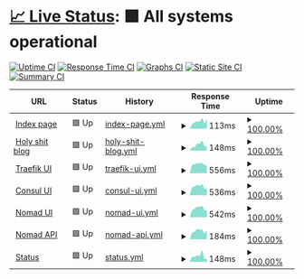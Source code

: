 # [📈 Live Status](https://status.iddqd.uk): <!--live status--> **🟩 All systems operational**

[![Uptime CI](https://github.com/iddqd-uk/status/workflows/Uptime%20CI/badge.svg)](https://github.com/iddqd-uk/status/actions?query=workflow%3A%22Uptime+CI%22)
[![Response Time CI](https://github.com/iddqd-uk/status/workflows/Response%20Time%20CI/badge.svg)](https://github.com/iddqd-uk/status/actions?query=workflow%3A%22Response+Time+CI%22)
[![Graphs CI](https://github.com/iddqd-uk/status/workflows/Graphs%20CI/badge.svg)](https://github.com/iddqd-uk/status/actions?query=workflow%3A%22Graphs+CI%22)
[![Static Site CI](https://github.com/iddqd-uk/status/workflows/Static%20Site%20CI/badge.svg)](https://github.com/iddqd-uk/status/actions?query=workflow%3A%22Static+Site+CI%22)
[![Summary CI](https://github.com/iddqd-uk/status/workflows/Summary%20CI/badge.svg)](https://github.com/iddqd-uk/status/actions?query=workflow%3A%22Summary+CI%22)

<!--start: status pages-->
<!-- This summary is generated by Upptime (https://github.com/upptime/upptime) -->
<!-- Do not edit this manually, your changes will be overwritten -->
<!-- prettier-ignore -->
| URL | Status | History | Response Time | Uptime |
| --- | ------ | ------- | ------------- | ------ |
| <img alt="" src="https://icons.duckduckgo.com/ip3/iddqd.uk.ico" height="13"> [Index page](https://iddqd.uk) | 🟩 Up | [index-page.yml](https://github.com/iddqd-uk/status/commits/HEAD/history/index-page.yml) | <details><summary><img alt="Response time graph" src="./graphs/index-page/response-time-week.png" height="20"> 113ms</summary><br><a href="https://status.iddqd.uk/history/index-page"><img alt="Response time 153" src="https://img.shields.io/endpoint?url=https%3A%2F%2Fraw.githubusercontent.com%2Fiddqd-uk%2Fstatus%2FHEAD%2Fapi%2Findex-page%2Fresponse-time.json"></a><br><a href="https://status.iddqd.uk/history/index-page"><img alt="24-hour response time 148" src="https://img.shields.io/endpoint?url=https%3A%2F%2Fraw.githubusercontent.com%2Fiddqd-uk%2Fstatus%2FHEAD%2Fapi%2Findex-page%2Fresponse-time-day.json"></a><br><a href="https://status.iddqd.uk/history/index-page"><img alt="7-day response time 113" src="https://img.shields.io/endpoint?url=https%3A%2F%2Fraw.githubusercontent.com%2Fiddqd-uk%2Fstatus%2FHEAD%2Fapi%2Findex-page%2Fresponse-time-week.json"></a><br><a href="https://status.iddqd.uk/history/index-page"><img alt="30-day response time 127" src="https://img.shields.io/endpoint?url=https%3A%2F%2Fraw.githubusercontent.com%2Fiddqd-uk%2Fstatus%2FHEAD%2Fapi%2Findex-page%2Fresponse-time-month.json"></a><br><a href="https://status.iddqd.uk/history/index-page"><img alt="1-year response time 153" src="https://img.shields.io/endpoint?url=https%3A%2F%2Fraw.githubusercontent.com%2Fiddqd-uk%2Fstatus%2FHEAD%2Fapi%2Findex-page%2Fresponse-time-year.json"></a></details> | <details><summary><a href="https://status.iddqd.uk/history/index-page">100.00%</a></summary><a href="https://status.iddqd.uk/history/index-page"><img alt="All-time uptime 100.00%" src="https://img.shields.io/endpoint?url=https%3A%2F%2Fraw.githubusercontent.com%2Fiddqd-uk%2Fstatus%2FHEAD%2Fapi%2Findex-page%2Fuptime.json"></a><br><a href="https://status.iddqd.uk/history/index-page"><img alt="24-hour uptime 100.00%" src="https://img.shields.io/endpoint?url=https%3A%2F%2Fraw.githubusercontent.com%2Fiddqd-uk%2Fstatus%2FHEAD%2Fapi%2Findex-page%2Fuptime-day.json"></a><br><a href="https://status.iddqd.uk/history/index-page"><img alt="7-day uptime 100.00%" src="https://img.shields.io/endpoint?url=https%3A%2F%2Fraw.githubusercontent.com%2Fiddqd-uk%2Fstatus%2FHEAD%2Fapi%2Findex-page%2Fuptime-week.json"></a><br><a href="https://status.iddqd.uk/history/index-page"><img alt="30-day uptime 100.00%" src="https://img.shields.io/endpoint?url=https%3A%2F%2Fraw.githubusercontent.com%2Fiddqd-uk%2Fstatus%2FHEAD%2Fapi%2Findex-page%2Fuptime-month.json"></a><br><a href="https://status.iddqd.uk/history/index-page"><img alt="1-year uptime 100.00%" src="https://img.shields.io/endpoint?url=https%3A%2F%2Fraw.githubusercontent.com%2Fiddqd-uk%2Fstatus%2FHEAD%2Fapi%2Findex-page%2Fuptime-year.json"></a></details>
| <img alt="" src="https://icons.duckduckgo.com/ip3/blog.iddqd.uk.ico" height="13"> [Holy shit blog](https://blog.iddqd.uk) | 🟩 Up | [holy-shit-blog.yml](https://github.com/iddqd-uk/status/commits/HEAD/history/holy-shit-blog.yml) | <details><summary><img alt="Response time graph" src="./graphs/holy-shit-blog/response-time-week.png" height="20"> 148ms</summary><br><a href="https://status.iddqd.uk/history/holy-shit-blog"><img alt="Response time 155" src="https://img.shields.io/endpoint?url=https%3A%2F%2Fraw.githubusercontent.com%2Fiddqd-uk%2Fstatus%2FHEAD%2Fapi%2Fholy-shit-blog%2Fresponse-time.json"></a><br><a href="https://status.iddqd.uk/history/holy-shit-blog"><img alt="24-hour response time 106" src="https://img.shields.io/endpoint?url=https%3A%2F%2Fraw.githubusercontent.com%2Fiddqd-uk%2Fstatus%2FHEAD%2Fapi%2Fholy-shit-blog%2Fresponse-time-day.json"></a><br><a href="https://status.iddqd.uk/history/holy-shit-blog"><img alt="7-day response time 148" src="https://img.shields.io/endpoint?url=https%3A%2F%2Fraw.githubusercontent.com%2Fiddqd-uk%2Fstatus%2FHEAD%2Fapi%2Fholy-shit-blog%2Fresponse-time-week.json"></a><br><a href="https://status.iddqd.uk/history/holy-shit-blog"><img alt="30-day response time 133" src="https://img.shields.io/endpoint?url=https%3A%2F%2Fraw.githubusercontent.com%2Fiddqd-uk%2Fstatus%2FHEAD%2Fapi%2Fholy-shit-blog%2Fresponse-time-month.json"></a><br><a href="https://status.iddqd.uk/history/holy-shit-blog"><img alt="1-year response time 155" src="https://img.shields.io/endpoint?url=https%3A%2F%2Fraw.githubusercontent.com%2Fiddqd-uk%2Fstatus%2FHEAD%2Fapi%2Fholy-shit-blog%2Fresponse-time-year.json"></a></details> | <details><summary><a href="https://status.iddqd.uk/history/holy-shit-blog">100.00%</a></summary><a href="https://status.iddqd.uk/history/holy-shit-blog"><img alt="All-time uptime 100.00%" src="https://img.shields.io/endpoint?url=https%3A%2F%2Fraw.githubusercontent.com%2Fiddqd-uk%2Fstatus%2FHEAD%2Fapi%2Fholy-shit-blog%2Fuptime.json"></a><br><a href="https://status.iddqd.uk/history/holy-shit-blog"><img alt="24-hour uptime 100.00%" src="https://img.shields.io/endpoint?url=https%3A%2F%2Fraw.githubusercontent.com%2Fiddqd-uk%2Fstatus%2FHEAD%2Fapi%2Fholy-shit-blog%2Fuptime-day.json"></a><br><a href="https://status.iddqd.uk/history/holy-shit-blog"><img alt="7-day uptime 100.00%" src="https://img.shields.io/endpoint?url=https%3A%2F%2Fraw.githubusercontent.com%2Fiddqd-uk%2Fstatus%2FHEAD%2Fapi%2Fholy-shit-blog%2Fuptime-week.json"></a><br><a href="https://status.iddqd.uk/history/holy-shit-blog"><img alt="30-day uptime 100.00%" src="https://img.shields.io/endpoint?url=https%3A%2F%2Fraw.githubusercontent.com%2Fiddqd-uk%2Fstatus%2FHEAD%2Fapi%2Fholy-shit-blog%2Fuptime-month.json"></a><br><a href="https://status.iddqd.uk/history/holy-shit-blog"><img alt="1-year uptime 100.00%" src="https://img.shields.io/endpoint?url=https%3A%2F%2Fraw.githubusercontent.com%2Fiddqd-uk%2Fstatus%2FHEAD%2Fapi%2Fholy-shit-blog%2Fuptime-year.json"></a></details>
| <img alt="" src="https://icons.duckduckgo.com/ip3/traefik.iddqd.uk.ico" height="13"> [Traefik UI](https://traefik.iddqd.uk) | 🟩 Up | [traefik-ui.yml](https://github.com/iddqd-uk/status/commits/HEAD/history/traefik-ui.yml) | <details><summary><img alt="Response time graph" src="./graphs/traefik-ui/response-time-week.png" height="20"> 556ms</summary><br><a href="https://status.iddqd.uk/history/traefik-ui"><img alt="Response time 594" src="https://img.shields.io/endpoint?url=https%3A%2F%2Fraw.githubusercontent.com%2Fiddqd-uk%2Fstatus%2FHEAD%2Fapi%2Ftraefik-ui%2Fresponse-time.json"></a><br><a href="https://status.iddqd.uk/history/traefik-ui"><img alt="24-hour response time 461" src="https://img.shields.io/endpoint?url=https%3A%2F%2Fraw.githubusercontent.com%2Fiddqd-uk%2Fstatus%2FHEAD%2Fapi%2Ftraefik-ui%2Fresponse-time-day.json"></a><br><a href="https://status.iddqd.uk/history/traefik-ui"><img alt="7-day response time 556" src="https://img.shields.io/endpoint?url=https%3A%2F%2Fraw.githubusercontent.com%2Fiddqd-uk%2Fstatus%2FHEAD%2Fapi%2Ftraefik-ui%2Fresponse-time-week.json"></a><br><a href="https://status.iddqd.uk/history/traefik-ui"><img alt="30-day response time 543" src="https://img.shields.io/endpoint?url=https%3A%2F%2Fraw.githubusercontent.com%2Fiddqd-uk%2Fstatus%2FHEAD%2Fapi%2Ftraefik-ui%2Fresponse-time-month.json"></a><br><a href="https://status.iddqd.uk/history/traefik-ui"><img alt="1-year response time 594" src="https://img.shields.io/endpoint?url=https%3A%2F%2Fraw.githubusercontent.com%2Fiddqd-uk%2Fstatus%2FHEAD%2Fapi%2Ftraefik-ui%2Fresponse-time-year.json"></a></details> | <details><summary><a href="https://status.iddqd.uk/history/traefik-ui">100.00%</a></summary><a href="https://status.iddqd.uk/history/traefik-ui"><img alt="All-time uptime 100.00%" src="https://img.shields.io/endpoint?url=https%3A%2F%2Fraw.githubusercontent.com%2Fiddqd-uk%2Fstatus%2FHEAD%2Fapi%2Ftraefik-ui%2Fuptime.json"></a><br><a href="https://status.iddqd.uk/history/traefik-ui"><img alt="24-hour uptime 100.00%" src="https://img.shields.io/endpoint?url=https%3A%2F%2Fraw.githubusercontent.com%2Fiddqd-uk%2Fstatus%2FHEAD%2Fapi%2Ftraefik-ui%2Fuptime-day.json"></a><br><a href="https://status.iddqd.uk/history/traefik-ui"><img alt="7-day uptime 100.00%" src="https://img.shields.io/endpoint?url=https%3A%2F%2Fraw.githubusercontent.com%2Fiddqd-uk%2Fstatus%2FHEAD%2Fapi%2Ftraefik-ui%2Fuptime-week.json"></a><br><a href="https://status.iddqd.uk/history/traefik-ui"><img alt="30-day uptime 100.00%" src="https://img.shields.io/endpoint?url=https%3A%2F%2Fraw.githubusercontent.com%2Fiddqd-uk%2Fstatus%2FHEAD%2Fapi%2Ftraefik-ui%2Fuptime-month.json"></a><br><a href="https://status.iddqd.uk/history/traefik-ui"><img alt="1-year uptime 100.00%" src="https://img.shields.io/endpoint?url=https%3A%2F%2Fraw.githubusercontent.com%2Fiddqd-uk%2Fstatus%2FHEAD%2Fapi%2Ftraefik-ui%2Fuptime-year.json"></a></details>
| <img alt="" src="https://icons.duckduckgo.com/ip3/consul.iddqd.uk.ico" height="13"> [Consul UI](https://consul.iddqd.uk) | 🟩 Up | [consul-ui.yml](https://github.com/iddqd-uk/status/commits/HEAD/history/consul-ui.yml) | <details><summary><img alt="Response time graph" src="./graphs/consul-ui/response-time-week.png" height="20"> 536ms</summary><br><a href="https://status.iddqd.uk/history/consul-ui"><img alt="Response time 568" src="https://img.shields.io/endpoint?url=https%3A%2F%2Fraw.githubusercontent.com%2Fiddqd-uk%2Fstatus%2FHEAD%2Fapi%2Fconsul-ui%2Fresponse-time.json"></a><br><a href="https://status.iddqd.uk/history/consul-ui"><img alt="24-hour response time 408" src="https://img.shields.io/endpoint?url=https%3A%2F%2Fraw.githubusercontent.com%2Fiddqd-uk%2Fstatus%2FHEAD%2Fapi%2Fconsul-ui%2Fresponse-time-day.json"></a><br><a href="https://status.iddqd.uk/history/consul-ui"><img alt="7-day response time 536" src="https://img.shields.io/endpoint?url=https%3A%2F%2Fraw.githubusercontent.com%2Fiddqd-uk%2Fstatus%2FHEAD%2Fapi%2Fconsul-ui%2Fresponse-time-week.json"></a><br><a href="https://status.iddqd.uk/history/consul-ui"><img alt="30-day response time 528" src="https://img.shields.io/endpoint?url=https%3A%2F%2Fraw.githubusercontent.com%2Fiddqd-uk%2Fstatus%2FHEAD%2Fapi%2Fconsul-ui%2Fresponse-time-month.json"></a><br><a href="https://status.iddqd.uk/history/consul-ui"><img alt="1-year response time 568" src="https://img.shields.io/endpoint?url=https%3A%2F%2Fraw.githubusercontent.com%2Fiddqd-uk%2Fstatus%2FHEAD%2Fapi%2Fconsul-ui%2Fresponse-time-year.json"></a></details> | <details><summary><a href="https://status.iddqd.uk/history/consul-ui">100.00%</a></summary><a href="https://status.iddqd.uk/history/consul-ui"><img alt="All-time uptime 100.00%" src="https://img.shields.io/endpoint?url=https%3A%2F%2Fraw.githubusercontent.com%2Fiddqd-uk%2Fstatus%2FHEAD%2Fapi%2Fconsul-ui%2Fuptime.json"></a><br><a href="https://status.iddqd.uk/history/consul-ui"><img alt="24-hour uptime 100.00%" src="https://img.shields.io/endpoint?url=https%3A%2F%2Fraw.githubusercontent.com%2Fiddqd-uk%2Fstatus%2FHEAD%2Fapi%2Fconsul-ui%2Fuptime-day.json"></a><br><a href="https://status.iddqd.uk/history/consul-ui"><img alt="7-day uptime 100.00%" src="https://img.shields.io/endpoint?url=https%3A%2F%2Fraw.githubusercontent.com%2Fiddqd-uk%2Fstatus%2FHEAD%2Fapi%2Fconsul-ui%2Fuptime-week.json"></a><br><a href="https://status.iddqd.uk/history/consul-ui"><img alt="30-day uptime 100.00%" src="https://img.shields.io/endpoint?url=https%3A%2F%2Fraw.githubusercontent.com%2Fiddqd-uk%2Fstatus%2FHEAD%2Fapi%2Fconsul-ui%2Fuptime-month.json"></a><br><a href="https://status.iddqd.uk/history/consul-ui"><img alt="1-year uptime 100.00%" src="https://img.shields.io/endpoint?url=https%3A%2F%2Fraw.githubusercontent.com%2Fiddqd-uk%2Fstatus%2FHEAD%2Fapi%2Fconsul-ui%2Fuptime-year.json"></a></details>
| <img alt="" src="https://icons.duckduckgo.com/ip3/nomad.iddqd.uk.ico" height="13"> [Nomad UI](https://nomad.iddqd.uk) | 🟩 Up | [nomad-ui.yml](https://github.com/iddqd-uk/status/commits/HEAD/history/nomad-ui.yml) | <details><summary><img alt="Response time graph" src="./graphs/nomad-ui/response-time-week.png" height="20"> 542ms</summary><br><a href="https://status.iddqd.uk/history/nomad-ui"><img alt="Response time 565" src="https://img.shields.io/endpoint?url=https%3A%2F%2Fraw.githubusercontent.com%2Fiddqd-uk%2Fstatus%2FHEAD%2Fapi%2Fnomad-ui%2Fresponse-time.json"></a><br><a href="https://status.iddqd.uk/history/nomad-ui"><img alt="24-hour response time 407" src="https://img.shields.io/endpoint?url=https%3A%2F%2Fraw.githubusercontent.com%2Fiddqd-uk%2Fstatus%2FHEAD%2Fapi%2Fnomad-ui%2Fresponse-time-day.json"></a><br><a href="https://status.iddqd.uk/history/nomad-ui"><img alt="7-day response time 542" src="https://img.shields.io/endpoint?url=https%3A%2F%2Fraw.githubusercontent.com%2Fiddqd-uk%2Fstatus%2FHEAD%2Fapi%2Fnomad-ui%2Fresponse-time-week.json"></a><br><a href="https://status.iddqd.uk/history/nomad-ui"><img alt="30-day response time 536" src="https://img.shields.io/endpoint?url=https%3A%2F%2Fraw.githubusercontent.com%2Fiddqd-uk%2Fstatus%2FHEAD%2Fapi%2Fnomad-ui%2Fresponse-time-month.json"></a><br><a href="https://status.iddqd.uk/history/nomad-ui"><img alt="1-year response time 565" src="https://img.shields.io/endpoint?url=https%3A%2F%2Fraw.githubusercontent.com%2Fiddqd-uk%2Fstatus%2FHEAD%2Fapi%2Fnomad-ui%2Fresponse-time-year.json"></a></details> | <details><summary><a href="https://status.iddqd.uk/history/nomad-ui">100.00%</a></summary><a href="https://status.iddqd.uk/history/nomad-ui"><img alt="All-time uptime 100.00%" src="https://img.shields.io/endpoint?url=https%3A%2F%2Fraw.githubusercontent.com%2Fiddqd-uk%2Fstatus%2FHEAD%2Fapi%2Fnomad-ui%2Fuptime.json"></a><br><a href="https://status.iddqd.uk/history/nomad-ui"><img alt="24-hour uptime 100.00%" src="https://img.shields.io/endpoint?url=https%3A%2F%2Fraw.githubusercontent.com%2Fiddqd-uk%2Fstatus%2FHEAD%2Fapi%2Fnomad-ui%2Fuptime-day.json"></a><br><a href="https://status.iddqd.uk/history/nomad-ui"><img alt="7-day uptime 100.00%" src="https://img.shields.io/endpoint?url=https%3A%2F%2Fraw.githubusercontent.com%2Fiddqd-uk%2Fstatus%2FHEAD%2Fapi%2Fnomad-ui%2Fuptime-week.json"></a><br><a href="https://status.iddqd.uk/history/nomad-ui"><img alt="30-day uptime 100.00%" src="https://img.shields.io/endpoint?url=https%3A%2F%2Fraw.githubusercontent.com%2Fiddqd-uk%2Fstatus%2FHEAD%2Fapi%2Fnomad-ui%2Fuptime-month.json"></a><br><a href="https://status.iddqd.uk/history/nomad-ui"><img alt="1-year uptime 100.00%" src="https://img.shields.io/endpoint?url=https%3A%2F%2Fraw.githubusercontent.com%2Fiddqd-uk%2Fstatus%2FHEAD%2Fapi%2Fnomad-ui%2Fuptime-year.json"></a></details>
| <img alt="" src="https://icons.duckduckgo.com/ip3/nomad.iddqd.uk.ico" height="13"> [Nomad API](https://nomad.iddqd.uk/v1/status/leader) | 🟩 Up | [nomad-api.yml](https://github.com/iddqd-uk/status/commits/HEAD/history/nomad-api.yml) | <details><summary><img alt="Response time graph" src="./graphs/nomad-api/response-time-week.png" height="20"> 184ms</summary><br><a href="https://status.iddqd.uk/history/nomad-api"><img alt="Response time 182" src="https://img.shields.io/endpoint?url=https%3A%2F%2Fraw.githubusercontent.com%2Fiddqd-uk%2Fstatus%2FHEAD%2Fapi%2Fnomad-api%2Fresponse-time.json"></a><br><a href="https://status.iddqd.uk/history/nomad-api"><img alt="24-hour response time 198" src="https://img.shields.io/endpoint?url=https%3A%2F%2Fraw.githubusercontent.com%2Fiddqd-uk%2Fstatus%2FHEAD%2Fapi%2Fnomad-api%2Fresponse-time-day.json"></a><br><a href="https://status.iddqd.uk/history/nomad-api"><img alt="7-day response time 184" src="https://img.shields.io/endpoint?url=https%3A%2F%2Fraw.githubusercontent.com%2Fiddqd-uk%2Fstatus%2FHEAD%2Fapi%2Fnomad-api%2Fresponse-time-week.json"></a><br><a href="https://status.iddqd.uk/history/nomad-api"><img alt="30-day response time 176" src="https://img.shields.io/endpoint?url=https%3A%2F%2Fraw.githubusercontent.com%2Fiddqd-uk%2Fstatus%2FHEAD%2Fapi%2Fnomad-api%2Fresponse-time-month.json"></a><br><a href="https://status.iddqd.uk/history/nomad-api"><img alt="1-year response time 182" src="https://img.shields.io/endpoint?url=https%3A%2F%2Fraw.githubusercontent.com%2Fiddqd-uk%2Fstatus%2FHEAD%2Fapi%2Fnomad-api%2Fresponse-time-year.json"></a></details> | <details><summary><a href="https://status.iddqd.uk/history/nomad-api">100.00%</a></summary><a href="https://status.iddqd.uk/history/nomad-api"><img alt="All-time uptime 100.00%" src="https://img.shields.io/endpoint?url=https%3A%2F%2Fraw.githubusercontent.com%2Fiddqd-uk%2Fstatus%2FHEAD%2Fapi%2Fnomad-api%2Fuptime.json"></a><br><a href="https://status.iddqd.uk/history/nomad-api"><img alt="24-hour uptime 100.00%" src="https://img.shields.io/endpoint?url=https%3A%2F%2Fraw.githubusercontent.com%2Fiddqd-uk%2Fstatus%2FHEAD%2Fapi%2Fnomad-api%2Fuptime-day.json"></a><br><a href="https://status.iddqd.uk/history/nomad-api"><img alt="7-day uptime 100.00%" src="https://img.shields.io/endpoint?url=https%3A%2F%2Fraw.githubusercontent.com%2Fiddqd-uk%2Fstatus%2FHEAD%2Fapi%2Fnomad-api%2Fuptime-week.json"></a><br><a href="https://status.iddqd.uk/history/nomad-api"><img alt="30-day uptime 100.00%" src="https://img.shields.io/endpoint?url=https%3A%2F%2Fraw.githubusercontent.com%2Fiddqd-uk%2Fstatus%2FHEAD%2Fapi%2Fnomad-api%2Fuptime-month.json"></a><br><a href="https://status.iddqd.uk/history/nomad-api"><img alt="1-year uptime 100.00%" src="https://img.shields.io/endpoint?url=https%3A%2F%2Fraw.githubusercontent.com%2Fiddqd-uk%2Fstatus%2FHEAD%2Fapi%2Fnomad-api%2Fuptime-year.json"></a></details>
| <img alt="" src="https://icons.duckduckgo.com/ip3/status.iddqd.uk.ico" height="13"> [Status](https://status.iddqd.uk) | 🟩 Up | [status.yml](https://github.com/iddqd-uk/status/commits/HEAD/history/status.yml) | <details><summary><img alt="Response time graph" src="./graphs/status/response-time-week.png" height="20"> 148ms</summary><br><a href="https://status.iddqd.uk/history/status"><img alt="Response time 144" src="https://img.shields.io/endpoint?url=https%3A%2F%2Fraw.githubusercontent.com%2Fiddqd-uk%2Fstatus%2FHEAD%2Fapi%2Fstatus%2Fresponse-time.json"></a><br><a href="https://status.iddqd.uk/history/status"><img alt="24-hour response time 71" src="https://img.shields.io/endpoint?url=https%3A%2F%2Fraw.githubusercontent.com%2Fiddqd-uk%2Fstatus%2FHEAD%2Fapi%2Fstatus%2Fresponse-time-day.json"></a><br><a href="https://status.iddqd.uk/history/status"><img alt="7-day response time 148" src="https://img.shields.io/endpoint?url=https%3A%2F%2Fraw.githubusercontent.com%2Fiddqd-uk%2Fstatus%2FHEAD%2Fapi%2Fstatus%2Fresponse-time-week.json"></a><br><a href="https://status.iddqd.uk/history/status"><img alt="30-day response time 138" src="https://img.shields.io/endpoint?url=https%3A%2F%2Fraw.githubusercontent.com%2Fiddqd-uk%2Fstatus%2FHEAD%2Fapi%2Fstatus%2Fresponse-time-month.json"></a><br><a href="https://status.iddqd.uk/history/status"><img alt="1-year response time 144" src="https://img.shields.io/endpoint?url=https%3A%2F%2Fraw.githubusercontent.com%2Fiddqd-uk%2Fstatus%2FHEAD%2Fapi%2Fstatus%2Fresponse-time-year.json"></a></details> | <details><summary><a href="https://status.iddqd.uk/history/status">100.00%</a></summary><a href="https://status.iddqd.uk/history/status"><img alt="All-time uptime 100.00%" src="https://img.shields.io/endpoint?url=https%3A%2F%2Fraw.githubusercontent.com%2Fiddqd-uk%2Fstatus%2FHEAD%2Fapi%2Fstatus%2Fuptime.json"></a><br><a href="https://status.iddqd.uk/history/status"><img alt="24-hour uptime 100.00%" src="https://img.shields.io/endpoint?url=https%3A%2F%2Fraw.githubusercontent.com%2Fiddqd-uk%2Fstatus%2FHEAD%2Fapi%2Fstatus%2Fuptime-day.json"></a><br><a href="https://status.iddqd.uk/history/status"><img alt="7-day uptime 100.00%" src="https://img.shields.io/endpoint?url=https%3A%2F%2Fraw.githubusercontent.com%2Fiddqd-uk%2Fstatus%2FHEAD%2Fapi%2Fstatus%2Fuptime-week.json"></a><br><a href="https://status.iddqd.uk/history/status"><img alt="30-day uptime 100.00%" src="https://img.shields.io/endpoint?url=https%3A%2F%2Fraw.githubusercontent.com%2Fiddqd-uk%2Fstatus%2FHEAD%2Fapi%2Fstatus%2Fuptime-month.json"></a><br><a href="https://status.iddqd.uk/history/status"><img alt="1-year uptime 100.00%" src="https://img.shields.io/endpoint?url=https%3A%2F%2Fraw.githubusercontent.com%2Fiddqd-uk%2Fstatus%2FHEAD%2Fapi%2Fstatus%2Fuptime-year.json"></a></details>

<!--end: status pages-->
